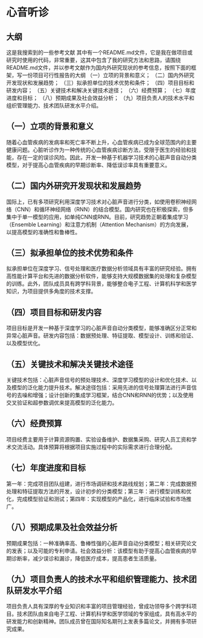 # 心音听诊
## 大纲
这是我搜索到的一些参考文献
其中有一个README.md文件，它是我在做项目或研究时使用的代码，非常重要，这其中包含了我的研究方法和思路，请围绕README.md文件，并以参考文献作为国内外研究现状的参考信息，按照下面的框架，写一份项目可行性报告的大纲
（一）立项的背景和意义；
（二）国内外研究开发现状和发展趋势；
（三）拟承担单位的技术优势和条件；
（四）项目目标和研发内容；
（五）关键技术和解决关键技术途径；
（六）经费预算；
（七）年度进度和目标；
（八）预期成果及社会效益分析；
（九）项目负责人的技术水平和组织管理能力、技术团队研发水平介绍。


## （一）立项的背景和意义
随着心血管疾病的发病率和死亡率不断上升，心血管疾病已成为全球范围内的主要健康问题。心脏听诊作为一种传统的心血管疾病诊断方法，受限于医生的经验和技能，存在一定的误诊风险。因此，开发一种基于机器学习技术的心脏声音自动分类模型，对于提高心血管疾病的早期诊断率、降低误诊率具有重要意义。

## （二）国内外研究开发现状和发展趋势
国际上，已有多项研究利用深度学习技术对心脏声音进行分类，如使用卷积神经网络（CNN）和循环神经网络（RNN）的结合模型。国内研究也在积极探索，但多集中于单一模型的应用，如单纯CNN或RNN。目前，研究趋势正朝着集成学习（Ensemble Learning）和注意力机制（Attention Mechanism）的方向发展，以提高模型的准确性和鲁棒性。

## （三）拟承担单位的技术优势和条件
拟承担单位在深度学习、信号处理和医疗数据分析领域具有丰富的研究经验。拥有高性能计算平台和先进的数据分析软件，能够支持大规模数据集的处理和复杂模型的训练。此外，团队成员具有跨学科背景，能够整合电子工程、计算机科学和医学知识，为项目提供多角度的技术支撑。

## （四）项目目标和研发内容
项目目标是开发一种基于深度学习的心脏声音自动分类模型，能够准确区分正常和异常心脏声音。研发内容包括：数据预处理、特征提取、模型设计、训练和验证、以及模型优化。

## （五）关键技术和解决关键技术途径
关键技术包括：心脏声音信号的预处理技术、深度学习模型的设计和优化技术、以及模型的泛化能力提升技术。解决途径包括：采用先进的信号处理算法进行声音信号的去噪和增强；设计创新的集成学习框架，结合CNN和RNN的优势；以及使用交叉验证和超参数调优来提高模型的泛化能力。

## （六）经费预算
项目经费主要用于计算资源购置、实验设备维护、数据集采购、研究人员工资和学术交流活动。具体预算将根据项目实施过程中的实际需求进行合理分配。

## （七）年度进度和目标
第一年：完成项目团队组建，进行市场调研和技术路线规划；第二年：完成数据预处理和特征提取方法的开发，设计初步的分类模型；第三年：进行模型训练和优化，完成模型验证和测试；第四年：实现模型的产品化，进行临床试验和市场推广。

## （八）预期成果及社会效益分析
预期成果包括：一种准确率高、鲁棒性强的心脏声音自动分类模型；相关研究论文的发表；以及可能的专利申请。社会效益分析：该模型有助于提高心血管疾病的早期诊断率，减少误诊和漏诊，降低医疗成本，提高患者生活质量。

## （九）项目负责人的技术水平和组织管理能力、技术团队研发水平介绍
项目负责人具有深厚的专业知识和丰富的项目管理经验，曾成功领导多个跨学科项目。技术团队由来自电子工程、计算机科学和医学领域的专家组成，具有高水平的研发能力和创新精神。团队成员曾在国际知名期刊上发表多篇论文，并拥有多项研究成果。


